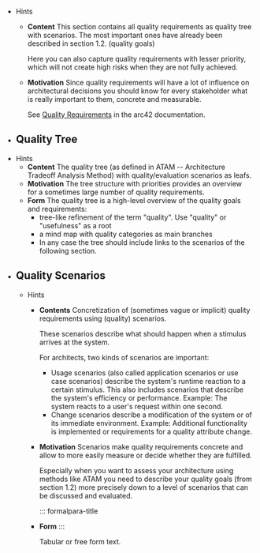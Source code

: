 - Hints
	- **Content**
	  This section contains all quality requirements as quality tree with scenarios. The most important ones have already been described in section 1.2. (quality goals)
	  
	  Here you can also capture quality requirements with lesser priority, which will not create high risks when they are not fully achieved.
	- **Motivation**
	  Since quality requirements will have a lot of influence on architectural decisions you should know for every stakeholder what is really important to them, concrete and measurable.
	  
	  See [Quality Requirements](https://docs.arc42.org/section-10/) in the arc42 documentation.
- ## Quality Tree
- Hints
	- **Content**
	  The quality tree (as defined in ATAM -- Architecture Tradeoff Analysis Method) with quality/evaluation scenarios as leafs.
	- **Motivation**
	  The tree structure with priorities provides an overview for a sometimes large number of quality requirements.
	- **Form**
	  The quality tree is a high-level overview of the quality goals and requirements:
		- tree-like refinement of the term \"quality\". Use \"quality\" or \"usefulness\" as a root
		- a mind map with quality categories as main branches
		- In any case the tree should include links to the scenarios of the following section.
- ## Quality Scenarios
	- Hints
		- **Contents**
		  Concretization of (sometimes vague or implicit) quality requirements using (quality) scenarios.
		  
		  These scenarios describe what should happen when a stimulus arrives at the system.
		  
		  For architects, two kinds of scenarios are important:
			- Usage scenarios (also called application scenarios or use case   scenarios) describe the system's runtime reaction to a certain  stimulus. This also includes scenarios that describe the system's  efficiency or performance. Example: The system reacts to a user's  request within one second.
			- Change scenarios describe a modification of the system or of its  immediate environment. Example: Additional functionality is  implemented or requirements for a quality attribute change.
		- **Motivation**
		  Scenarios make quality requirements concrete and allow to more easily measure or decide whether they are fulfilled.
		  
		  Especially when you want to assess your architecture using methods like
		  ATAM you need to describe your quality goals (from section 1.2) more
		  precisely down to a level of scenarios that can be discussed and
		  evaluated.
		  
		  ::: formalpara-title
		- **Form**
		  :::
		  
		  Tabular or free form text.